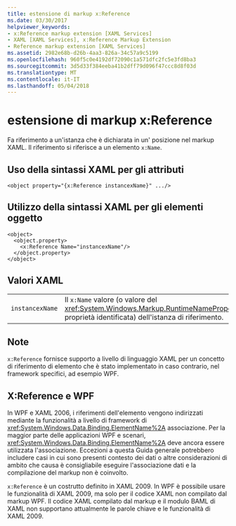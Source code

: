 ```yaml
---
title: estensione di markup x:Reference
ms.date: 03/30/2017
helpviewer_keywords:
- x:Reference markup extension [XAML Services]
- XAML [XAML Services], x:Reference Markup Extension
- Reference markup extension [XAML Services]
ms.assetid: 2982e68b-d26b-4aa3-826a-34c57a9c5199
ms.openlocfilehash: 960f5c0e4192df72090c1a571dfc2fc5e3fd8ba3
ms.sourcegitcommit: 3d5d33f384eeba41b2dff79d096f47ccc8d8f03d
ms.translationtype: MT
ms.contentlocale: it-IT
ms.lasthandoff: 05/04/2018
---
```

# <a name="xreference-markup-extension"></a>estensione di markup x:Reference
Fa riferimento a un'istanza che è dichiarata in un' posizione nel markup XAML. Il riferimento si riferisce a un elemento `x:Name`.  
  
## <a name="xaml-attribute-usage"></a>Uso della sintassi XAML per gli attributi  
  
```xaml  
<object property="{x:Reference instancexName}" .../>  
```  
  
## <a name="xaml-object-element-usage"></a>Utilizzo della sintassi XAML per gli elementi oggetto  
  
```xaml  
<object>  
  <object.property>  
    <x:Reference Name="instancexName"/>  
  </object.property>  
</object>  
```  
  
## <a name="xaml-values"></a>Valori XAML  
  
|||  
|-|-|  
|`instancexName`|Il `x:Name` valore (o valore del <xref:System.Windows.Markup.RuntimeNamePropertyAttribute>-proprietà identificata) dell'istanza di riferimento.|  
  
## <a name="remarks"></a>Note  
 `x:Reference` fornisce supporto a livello di linguaggio XAML per un concetto di riferimento di elemento che è stato implementato in caso contrario, nel framework specifici, ad esempio WPF.  
  
## <a name="xreference-and-wpf"></a>X:Reference e WPF  
 In WPF e XAML 2006, i riferimenti dell'elemento vengono indirizzati mediante la funzionalità a livello di framework di <xref:System.Windows.Data.Binding.ElementName%2A> associazione. Per la maggior parte delle applicazioni WPF e scenari, <xref:System.Windows.Data.Binding.ElementName%2A> deve ancora essere utilizzata l'associazione. Eccezioni a questa Guida generale potrebbero includere casi in cui sono presenti contesto dei dati o altre considerazioni di ambito che causa è consigliabile eseguire l'associazione dati e la compilazione del markup non è coinvolto.  
  
 `x:Reference` è un costrutto definito in XAML 2009. In WPF è possibile usare le funzionalità di XAML 2009, ma solo per il codice XAML non compilato dal markup WPF. Il codice XAML compilato dal markup e il modulo BAML di XAML non supportano attualmente le parole chiave e le funzionalità di XAML 2009.
